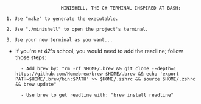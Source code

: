                         MINISHELL, THE C# TERMINAL INSPIRED AT BASH:

    1. Use "make" to generate the executable.

    2. Use "./minishell" to open the project's terminal.

    3. Use your new terminal as you want...


* If you're at 42's school, you would need to add the readline; follow those steps:

        - Add brew by: "rm -rf $HOME/.brew && git clone --depth=1 https://github.com/Homebrew/brew $HOME/.brew && echo 'export PATH=$HOME/.brew/bin:$PATH' >> $HOME/.zshrc && source $HOME/.zshrc && brew update"

        - Use brew to get readline with: "brew install readline"
